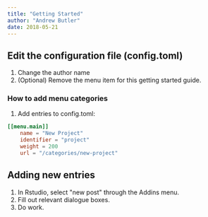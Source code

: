 ```yaml
---
title: "Getting Started"
author: "Andrew Butler"
date: 2018-05-21
---
```


## Edit the configuration file (config.toml)

1. Change the author name
2. (Optional) Remove the menu item for this getting started guide.

### How to add menu categories
1. Add entries to config.toml:

```toml
[[menu.main]]
    name = "New Project"
    identifier = "project"
    weight = 200
    url = "/categories/new-project"
```

## Adding new entries

1. In Rstudio, select "new post" through the Addins menu.
2. Fill out relevant dialogue boxes.
3. Do work.
